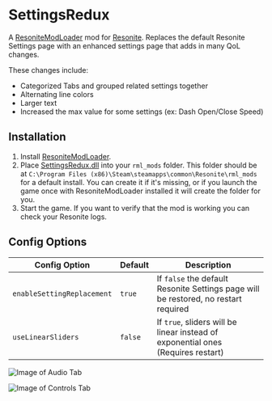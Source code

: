 # SettingsRedux

A [ResoniteModLoader](https://github.com/resonite-modding-group/ResoniteModLoader) mod for [Resonite](https://resonite.com/). Replaces the default Resonite Settings page with an enhanced settings page that adds in many QoL changes.

These changes include:
- Categorized Tabs and grouped related settings together
- Alternating line colors
- Larger text
- Increased the max value for some settings (ex: Dash Open/Close Speed)


## Installation
1. Install [ResoniteModLoader](https://github.com/resonite-modding-group/ResoniteModLoader).
1. Place [SettingsRedux.dll](https://github.com/XDelta/SettingsRedux/releases/latest/download/SettingsRedux.dll) into your `rml_mods` folder. This folder should be at `C:\Program Files (x86)\Steam\steamapps\common\Resonite\rml_mods` for a default install. You can create it if it's missing, or if you launch the game once with ResoniteModLoader installed it will create the folder for you.
1. Start the game. If you want to verify that the mod is working you can check your Resonite logs.

## Config Options

| Config Option     | Default | Description |
| ------------------ | ------- | ----------- |
| `enableSettingReplacement` | `true` | If `false` the default Resonite Settings page will be restored, no restart required |
| `useLinearSliders` | `false` | If `true`, sliders will be linear instead of exponential ones (Requires restart)|


![Image of Audio Tab](https://github.com/XDelta/SettingsRedux/assets/7883807/78ecb1d1-778c-49df-9bcf-30fbc5931a5b)

![Image of Controls Tab](https://github.com/XDelta/SettingsRedux/assets/7883807/3a2e9b9d-fb98-4e68-bfae-03b39a3bdd23)
